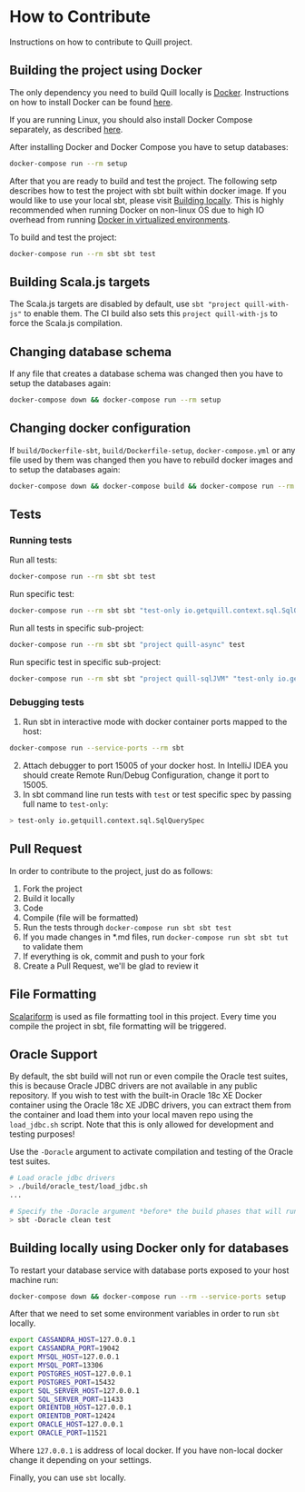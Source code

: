 # How to Contribute

Instructions on how to contribute to Quill project.

## Building the project using Docker

The only dependency you need to build Quill locally is [Docker](https://www.docker.com/).
Instructions on how to install Docker can be found [here](https://docs.docker.com/engine/installation/).

If you are running Linux, you should also install Docker Compose separately, as described
[here](https://docs.docker.com/compose/install/).

After installing Docker and Docker Compose you have to setup databases:

```bash
docker-compose run --rm setup
```

After that you are ready to build and test the project. The following setp describes how to test the project with
sbt built within docker image. If you would like to use your local sbt,
please visit [Building locally](#building-locally-using-docker-only-for-databases). This is highly recommended
when running Docker on non-linux OS due to high IO overhead from running 
[Docker in virtualized environments](https://docs.docker.com/docker-for-mac/osxfs/#performance-issues-solutions-and-roadmap).

To build and test the project:

```bash
docker-compose run --rm sbt sbt test
```

## Building Scala.js targets

The Scala.js targets are disabled by default, use `sbt "project quill-with-js"` to enable them.
The CI build also sets this `project quill-with-js` to force the Scala.js compilation.

## Changing database schema

If any file that creates a database schema was changed then you have to setup the databases again:

```bash
docker-compose down && docker-compose run --rm setup
```

## Changing docker configuration

If `build/Dockerfile-sbt`, `build/Dockerfile-setup`, `docker-compose.yml` or any file used by them was changed then you have to rebuild docker images and to setup the databases again:

```bash
docker-compose down && docker-compose build && docker-compose run --rm setup
```

## Tests

### Running tests

Run all tests:
```bash
docker-compose run --rm sbt sbt test
```

Run specific test:
```bash
docker-compose run --rm sbt sbt "test-only io.getquill.context.sql.SqlQuerySpec"
```

Run all tests in specific sub-project:
```bash
docker-compose run --rm sbt sbt "project quill-async" test
```

Run specific test in specific sub-project:
```bash
docker-compose run --rm sbt sbt "project quill-sqlJVM" "test-only io.getquill.context.sql.SqlQuerySpec"
```

### Debugging tests
1. Run sbt in interactive mode with docker container ports mapped to the host: 
```bash
docker-compose run --service-ports --rm sbt
```

2. Attach debugger to port 15005 of your docker host. In IntelliJ IDEA you should create Remote Run/Debug Configuration, 
change it port to 15005.
3. In sbt command line run tests with `test` or test specific spec by passing full name to `test-only`:
```bash
> test-only io.getquill.context.sql.SqlQuerySpec
```

## Pull Request

In order to contribute to the project, just do as follows:

1. Fork the project
2. Build it locally
3. Code
4. Compile (file will be formatted)
5. Run the tests through `docker-compose run sbt sbt test`
6. If you made changes in *.md files, run `docker-compose run sbt sbt tut` to validate them
7. If everything is ok, commit and push to your fork
8. Create a Pull Request, we'll be glad to review it

## File Formatting 

[Scalariform](http://mdr.github.io/scalariform/) is used as file formatting tool in this project.
Every time you compile the project in sbt, file formatting will be triggered.

## Oracle Support

By default, the sbt build will not run or even compile the Oracle test suites, this is because
Oracle JDBC drivers are not available in any public repository. If you wish to test with the built-in
Oracle 18c XE Docker container using the Oracle 18c XE JDBC drivers, you can extract them from
the container and load them into your local maven repo using the `load_jdbc.sh` script.
Note that this is only allowed for development and testing purposes!

Use the `-Doracle` argument to activate compilation and testing of the Oracle test suites.

```bash
# Load oracle jdbc drivers
> ./build/oracle_test/load_jdbc.sh
...

# Specify the -Doracle argument *before* the build phases that will run Oracle tests
> sbt -Doracle clean test
```

## Building locally using Docker only for databases

To restart your database service with database ports exposed to your host machine run:

```bash
docker-compose down && docker-compose run --rm --service-ports setup
```

After that we need to set some environment variables in order to run `sbt` locally.

```bash
export CASSANDRA_HOST=127.0.0.1
export CASSANDRA_PORT=19042
export MYSQL_HOST=127.0.0.1
export MYSQL_PORT=13306
export POSTGRES_HOST=127.0.0.1
export POSTGRES_PORT=15432
export SQL_SERVER_HOST=127.0.0.1
export SQL_SERVER_PORT=11433
export ORIENTDB_HOST=127.0.0.1
export ORIENTDB_PORT=12424
export ORACLE_HOST=127.0.0.1
export ORACLE_PORT=11521
```

Where `127.0.0.1` is address of local docker.
If you have non-local docker change it depending on your settings.

Finally, you can use `sbt` locally.
